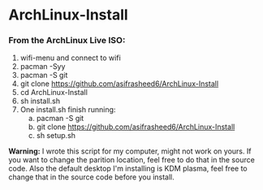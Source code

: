# ArchLinux-Install
### From the ArchLinux Live ISO:
1. wifi-menu and connect to wifi
2. pacman -Syy
3. pacman -S git
4. git clone https://github.com/asifrasheed6/ArchLinux-Install
5. cd ArchLinux-Install
6. sh install.sh
7. One install.sh finish running:</br>
&nbsp;&nbsp;&nbsp;&nbsp;a. pacman -S git</br>
&nbsp;&nbsp;&nbsp;&nbsp;b. git clone https://github.com/asifrasheed6/ArchLinux-Install</br>
&nbsp;&nbsp;&nbsp;&nbsp;c. sh setup.sh</br>

<b>Warning:</b> I wrote this script for my computer, might not work on yours. If you want to change the parition location, feel free to do that in the source code. Also the default desktop I'm installing is KDM plasma, feel free to change that in the source code before you install.
